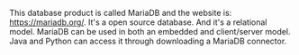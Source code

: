 This database product is called MariaDB and the website is: https://mariadb.org/. It's a open source database. And it's a relational model. MariaDB can be used in both an embedded and client/server model. Java and Python can access it through downloading a MariaDB connector.
